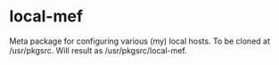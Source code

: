# local-mef

Meta package for configuring various (my) local hosts.
To be cloned at /usr/pkgsrc. Will result as /usr/pkgsrc/local-mef.
